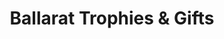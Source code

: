 ---
title: "Ballarat Trophies & Gifts"
url: /ballarat/ballarat-trophies-und-gifts/
shop: Allgemein
---